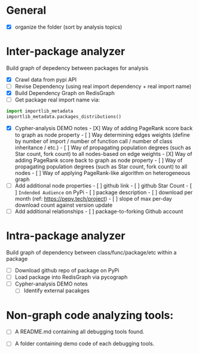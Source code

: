 # General

- [X] organize the folder (sort by analysis topics)

# Inter-package analyzer 

Build graph of depedency between packages for analysis

- [X] Crawl data from pypi API 
- [ ] Revise Dependency (using real import dependency + real import name)
- [X] Build Dependency Graph on RedisGraph
- [ ] Get package real import name via:

```python
import importlib_metadata
importlib_metadata.packages_distributions()
```

- [X] Cypher-analysis DEMO notes
      - [X] Way of adding PageRank score back to graph as node property
      - [ ] Way determining edges weights (define by number of import / number of function call / number of class inheritance / etc.) 
      - [ ] Way of propagating population degrees (such as Star count, fork count) to all nodes-based on edge weights
      - [X] Way of adding PageRank score back to graph as node property
      - [ ] Way of propagating population degrees (such as Star count, fork count) to all nodes
      - [ ] Way of applying PageRank-like algorithm on heterogeneous graph
- [ ] Add additional node properties
      - [ ] github link
      - [ ] github Star Count 
      - [ ] `Indended Audience` on PyPi
      - [ ] package description
      - [ ] download per month (ref: https://pepy.tech/project)
      - [ ] slope of max per-day download count against version update
- [ ] Add additional relationships
      - [ ] package-to-forking Github account 

# Intra-package analyzer

Build graph of dependency between class/func/package/etc within a package

- [ ] Download github repo of package on PyPi
- [ ] Load package into RedisGraph via pycograph
- [ ] Cypher-analysis DEMO notes
    - [ ] Identify external pacakges 

# Non-graph code analyzing tools:

- [ ] A README.md containing all debugging tools found.
- [ ] A folder containing demo code of each debugging tools.

 
